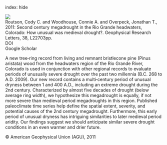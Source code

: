 index: hide

<div class="Citation">
    <div class="Citation-thumb CitationThumb-linked"  data-href="https://doi.org/10.1029/2011gl050015">
      <img src="https://static.claimspace.cloud/climate-study-static/refs/thumbs/5/Routson_et_al_2011-thumb.png" />
    </div>

  <div class="Citation-body">
    <div class="Citation-text">Routson, Cody C. and Woodhouse, Connie A. and Overpeck, Jonathan T., 2011: Second century megadrought in the Rio Grande headwaters, Colorado: How unusual was medieval drought?. <span class="Article-journal">Geophysical Research Letters, </span><span class="Article-volume">38, </span>L22703pp.</div>
    <div class="Citation-links">
      <div class="CitationLink" data-href="https://doi.org/10.1029/2011gl050015">
        <div class="CitationLink-icon CitationLink-Doi"></div>
        <div class="CitationLink-text">DOI</div>
      </div>
      <div class="CitationLink" data-href="https://scholar.google.com/scholar?q=10.1029/2011gl050015">
        <div class="CitationLink-icon CitationLink-Scholar"></div>
        <div class="CitationLink-text">Google Scholar</div>
      </div>
    </div>
  </div>
</div>

A new tree‐ring record from living and remnant bristlecone pine (Pinus aristata) wood from the headwaters region of the Rio Grande River, Colorado is used in conjunction with other regional records to evaluate periods of unusually severe drought over the past two millennia (B.C. 268 to A.D. 2009). Our new record contains a multi‐century period of unusual dryness between 1 and 400 A.D., including an extreme drought during the 2nd century. Characterized by almost five decades of drought (below average ring width), we hypothesize this megadrought is equally, if not more severe than medieval period megadroughts in this region. Published paleoclimate time series help define the spatial extent, severity, and potential causes of the 2nd century megadrought. Furthermore, this early period of unusual dryness has intriguing similarities to later medieval period aridity. Our findings suggest we should anticipate similar severe drought conditions in an even warmer and drier future.

<div class="Citation-copy">
&copy; American Geophysical Union (AGU), 2011
</div>